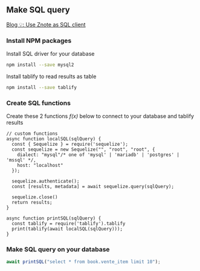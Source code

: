 
## Make SQL query

[Blog 💡: Use Znote as SQL client](https://blog.znote.io/2021/sql-functions/)

### Install NPM packages
Install SQL driver for your database
```bash
npm install --save mysql2
```

Install tablify to read results as table
```bash
npm install --save tablify
```

### Create SQL functions
Create these 2 functions *f(x)* below to connect to your database and tablify results
```
// custom functions
async function localSQL(sqlQuery) {
  const { Sequelize } = require('sequelize');
  const sequelize = new Sequelize("", "root", "root", {  
    dialect: "mysql"/* one of 'mysql' | 'mariadb' | 'postgres' | 'mssql' */,
    host: "localhost"
  });

  sequelize.authenticate();
  const [results, metadata] = await sequelize.query(sqlQuery);
  
  sequelize.close()
  return results;
}

async function printSQL(sqlQuery) {
  const tablify = require('tablify').tablify
  print(tablify(await localSQL(sqlQuery)));
}
```

### Make SQL query on your database
```js
await printSQL("select * from book.vente_item limit 10");
```